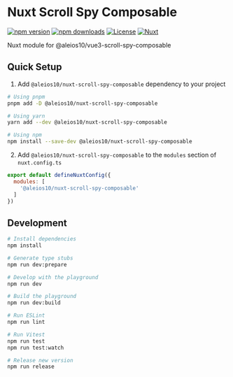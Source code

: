 # Nuxt Scroll Spy Composable

[![npm version][npm-version-src]][npm-version-href]
[![npm downloads][npm-downloads-src]][npm-downloads-href]
[![License][license-src]][license-href]
[![Nuxt][nuxt-src]][nuxt-href]

Nuxt module for @aleios10/vue3-scroll-spy-composable

<!-- - [🏀 Online playground](https://stackblitz.com/github/aleios/nuxt-scroll-spy-composable?file=playground%2Fapp.vue) -->

## Quick Setup

1. Add `@aleios10/nuxt-scroll-spy-composable` dependency to your project

```bash
# Using pnpm
pnpm add -D @aleios10/nuxt-scroll-spy-composable

# Using yarn
yarn add --dev @aleios10/nuxt-scroll-spy-composable

# Using npm
npm install --save-dev @aleios10/nuxt-scroll-spy-composable
```

2. Add `@aleios10/nuxt-scroll-spy-composable` to the `modules` section of `nuxt.config.ts`

```js
export default defineNuxtConfig({
  modules: [
    '@aleios10/nuxt-scroll-spy-composable'
  ]
})
```

## Development

```bash
# Install dependencies
npm install

# Generate type stubs
npm run dev:prepare

# Develop with the playground
npm run dev

# Build the playground
npm run dev:build

# Run ESLint
npm run lint

# Run Vitest
npm run test
npm run test:watch

# Release new version
npm run release
```

<!-- Badges -->
[npm-version-src]: https://img.shields.io/npm/v/@aleios10/nuxt-scroll-spy-composable/latest.svg?style=flat&colorA=18181B&colorB=28CF8D
[npm-version-href]: https://npmjs.com/package/@aleios10/nuxt-scroll-spy-composable

[npm-downloads-src]: https://img.shields.io/npm/dm/@aleios10/nuxt-scroll-spy-composable.svg?style=flat&colorA=18181B&colorB=28CF8D
[npm-downloads-href]: https://npmjs.com/package/@aleios10/nuxt-scroll-spy-composable

[license-src]: https://img.shields.io/npm/l/@aleios10/nuxt-scroll-spy-composable.svg?style=flat&colorA=18181B&colorB=28CF8D
[license-href]: https://npmjs.com/package/@aleios10/nuxt-scroll-spy-composable

[nuxt-src]: https://img.shields.io/badge/Nuxt-18181B?logo=nuxt.js
[nuxt-href]: https://nuxt.com
